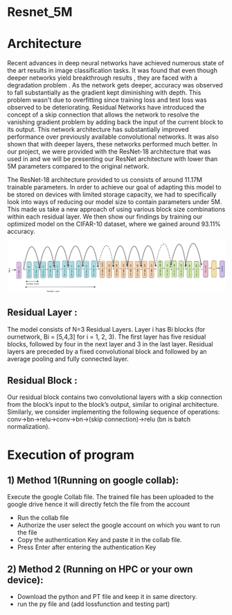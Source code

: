 # Resnet_5M
<!-- Created Resnet architecture with parameters less than 5M  -->
<!-- #Running the python File -->

# Architecture
Recent advances in deep neural networks have achieved numerous state of the art results in image classification tasks. It was found that even though deeper networks yield breakthrough results , they are faced with a degradation problem . As the network gets deeper, accuracy was observed to fall substantially as the gradient kept diminishing with depth. This problem wasn't due to overfitting since training loss and test loss was observed to be deteriorating. Residual Networks have introduced the concept of a skip connection that allows the network to resolve the vanishing gradient problem by adding back the input of the current block to its output. This network architecture has substantially improved performance over previously available convolutional networks. It was also shown that with deeper layers, these networks performed much better. In our project, we were provided with the ResNet-18 architecture that was used in and we will be presenting our ResNet architecture with lower than 5M parameters compared to the original network.

The ResNet-18 architecture provided to us consists of around 11.17M trainable parameters. In order to achieve our goal of adapting this model to be stored on devices with limited storage capacity, we had to specifically look into ways of reducing our model size to contain parameters under 5M. This made us take a new approach of using various block size combinations within each residual layer. We then show our findings by training our optimized model on the CIFAR-10 dataset, where we gained around 93.11\% accuracy.

![Resnet Architecture](https://github.com/kewaljani/Resnet_5Mpara/blob/main/Architecture_Resnet.jpeg)



## Residual Layer : 
The model consists of N=3 Residual Layers. Layer i has Bi blocks (for ournetwork, Bi = [5,4,3] for i = 1, 2, 3). The first layer has five residual blocks, followed by four in the next layer and 3 in the last layer. Residual layers are preceded by a fixed convolutional block and followed by an average pooling and fully connected layer.
## Residual Block : 
Our residual block contains two convolutional layers with a skip connection from the block’s input to the block’s output, similar to original architecture. Similarly, we consider implementing the following sequence of operations: conv→bn→relu→conv→bn→(skip connection)→relu (bn is batch normalization).

# Execution of program
## 1) Method 1(Running on google collab): 
Execute the google Collab file. The trained file has been uploaded to the google drive hence it will directly fetch the file from the account

- Run the collab file 
- Authorize the user select the google account on which you want to run the file 
- Copy the authentication Key and paste it in the collab file.
- Press Enter after entering the authentication Key

## 2) Method 2 (Running on HPC or your own device): 

- Download the python and PT file and keep it in same directory.
- run the py file and (add lossfunction and testing part) 


